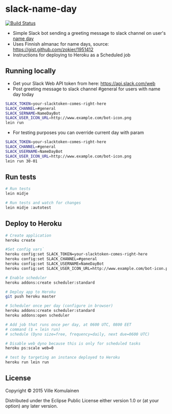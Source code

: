 slack-name-day
==============

[![Build Status](https://travis-ci.org/vkomulai/clj-slack-name-day.svg?branch=master)](https://travis-ci.org/vkomulai/clj-slack-name-day)


- Simple Slack bot sending a greeting message to slack channel on user's [name day](https://en.wikipedia.org/wiki/Name_day)
- Uses Finnish almanac for name days, source: https://gist.github.com/zokier/1951412
- Instructions for deploying to Heroku as a Scheduled job

Running locally
---------------
- Get your Slack Web API token from here: https://api.slack.com/web
- Post greeting message to slack channel #general for users with name day today

```sh
SLACK_TOKEN=your-slacktoken-comes-right-here
SLACK_CHANNEL=#general
SLACK_SERNAME=NameDayBot
SLACK_USER_ICON_URL=http://www.example.com/bot-icon.png
lein run
```

- For testing purposes you can override current day with param

```sh
SLACK_TOKEN=your-slacktoken-comes-right-here
SLACK_CHANNEL=#general
SLACK_USERNAME=NameDayBot
SLACK_USER_ICON_URL=http://www.example.com/bot-icon.png
lein run 30-01
```

Run tests
---------

```sh
# Run tests
lein midje

# Run tests and watch for changes
lein midje :autotest
```

Deploy to Heroku
----------------

```sh
# Create application
heroku create

#Set config vars`
heroku config:set SLACK_TOKEN=your-slacktoken-comes-right-here
heroku config:set SLACK_CHANNEL=#general
heroku config:set SLACK_USERNAME=NameDayBot
heroku config:set SLACK_USER_ICON_URL=http://www.example.com/bot-icon.pg

# Enable scheduler
heroku addons:create scheduler:standard

# Deploy app to Heroku
git push heroku master

# Scheduler once per day (configure in browser)
heroku addons:create scheduler:standard
heroku addons:open scheduler

# Add job that runs once per day, at 0600 UTC, 0800 EET
# command ($ = lein run)
# schedule (Dyno size=free, frequency=daily, next due=0600 UTC)

# Disable web dyno because this is only for scheduled tasks
heroku ps:scale web=0

# test by targeting an instance deployed to Heroku
heroku run lein run
```

License
-------

Copyright © 2015 Ville Komulainen

Distributed under the Eclipse Public License either version 1.0 or (at
your option) any later version.
